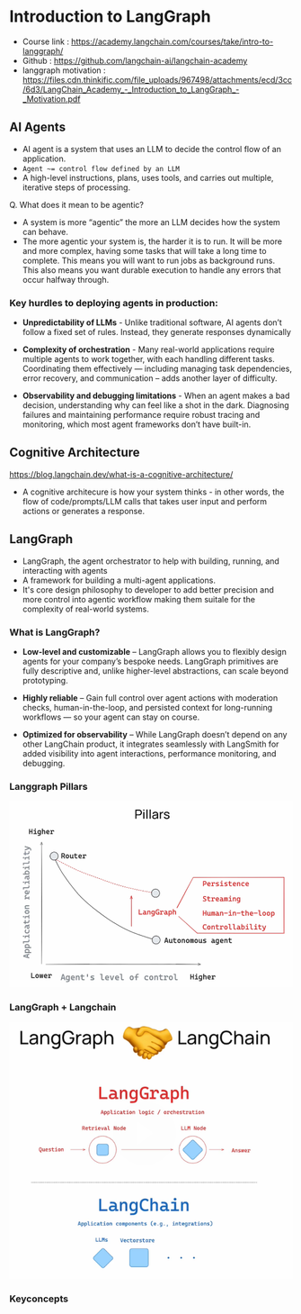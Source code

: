 # Introduction to LangGraph

- Course link : https://academy.langchain.com/courses/take/intro-to-langgraph/
- Github : https://github.com/langchain-ai/langchain-academy
- langgraph motivation : https://files.cdn.thinkific.com/file_uploads/967498/attachments/ecd/3cc/6d3/LangChain_Academy_-_Introduction_to_LangGraph_-_Motivation.pdf

## AI Agents
- AI agent is a system that uses an LLM to decide the control flow of an application.
- ```Agent ~= control flow defined by an LLM ```
- A high-level instructions, plans, uses tools, and carries out multiple, iterative steps of processing.

Q. What does it mean to be agentic?
- A system is more “agentic” the more an LLM decides how the system can behave.
- The more agentic your system is, the harder it is to run. It will be more and more complex, having some tasks that will take a long time to complete. This means you will want to run jobs as background runs. This also means you want durable execution to handle any errors that occur halfway through.

### Key hurdles to deploying agents in production: 
- **Unpredictability of LLMs** - Unlike traditional software, AI agents don’t follow a fixed set of rules. Instead, they generate responses dynamically

- **Complexity of orchestration** - Many real-world applications require multiple agents to work together, with each handling different tasks. Coordinating them effectively — including managing task dependencies, error recovery, and communication – adds another layer of difficulty.

- **Observability and debugging limitations** - When an agent makes a bad decision, understanding why can feel like a shot in the dark. Diagnosing failures and maintaining performance require robust tracing and monitoring, which most agent frameworks don’t have built-in.

## Cognitive Architecture 
https://blog.langchain.dev/what-is-a-cognitive-architecture/

- A cognitive architecure is how your system thinks - in other words, the flow of code/prompts/LLM calls that takes user input and perform actions or generates a response.

## LangGraph
- LangGraph, the agent orchestrator to help with building, running, and interacting with agents
- A framework for building a multi-agent applications. 
- It's core design philosophy to developer to add better precision and more control into agentic workflow making them suitale for the complexity of real-world systems.

### What is LangGraph?
- **Low-level and customizable** – LangGraph allows you to flexibly design agents for your company’s bespoke needs. LangGraph primitives are fully descriptive and, unlike higher-level abstractions, can scale beyond prototyping. 

- **Highly reliable** – Gain full control over agent actions with moderation checks, human-in-the-loop, and persisted context for long-running workflows — so your agent can stay on course. 

- **Optimized for observability** – While LangGraph doesn’t depend on any other LangChain product, it integrates seamlessly with LangSmith for added visibility into agent interactions, performance monitoring, and debugging.

### Langgraph Pillars

![pillars.png](images/pillars.png)

### LangGraph + Langchain

![langchain.png](images/langchain_langgraph.png)

### Keyconcepts 

 
